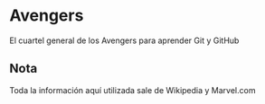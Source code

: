 # Avengers
El cuartel general de los Avengers para aprender Git y GitHub

## Nota
Toda la información aquí utilizada sale de Wikipedia y Marvel.com